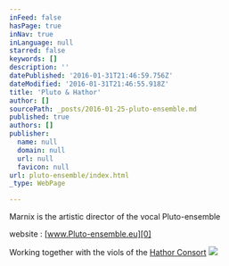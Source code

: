 ```yaml
---
inFeed: false
hasPage: true
inNav: true
inLanguage: null
starred: false
keywords: []
description: ''
datePublished: '2016-01-31T21:46:59.756Z'
dateModified: '2016-01-31T21:46:55.918Z'
title: 'Pluto & Hathor'
author: []
sourcePath: _posts/2016-01-25-pluto-ensemble.md
published: true
authors: []
publisher:
  name: null
  domain: null
  url: null
  favicon: null
url: pluto-ensemble/index.html
_type: WebPage

---
```

Marnix is the artistic director of the vocal Pluto-ensemble

website :   [www.Pluto-ensemble.eu][0]

Working together with the viols of the  [Hathor Consort][1]
![](https://s3-us-west-2.amazonaws.com/the-grid-img/p/882e64347a461c6e0e9d19206ec48804f5af8674.jpg)

[0]: http://www.pluto-ensemble.eu/
[1]: www.hathor-consort.eu